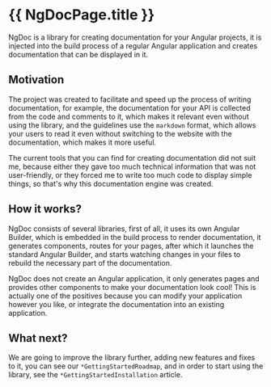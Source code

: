 # {{ NgDocPage.title }}

NgDoc is a library for creating documentation for your Angular projects, it is injected into the
build process of a regular Angular application and creates documentation that can be displayed in
it.

## Motivation

The project was created to facilitate and speed up the process of writing documentation, for
example, the documentation for your API is collected from the code and comments to it, which makes
it relevant even without using the library, and the guidelines use the `markdown` format, which
allows your users to read it even without switching to the website with the documentation, which
makes
it more useful.

The current tools that you can find for creating documentation did not suit me, because either they
gave too much technical information that was not user-friendly, or they forced me to write too much
code to display simple things, so that's why this documentation engine was created.

## How it works?

NgDoc consists of several libraries, first of all, it uses its own Angular Builder, which is
embedded in the build process to render documentation, it generates components, routes for your
pages, after which it launches the standard Angular Builder, and starts watching changes in your
files to rebuild the necessary part of the documentation.

NgDoc does not create an Angular application, it only generates pages and provides other components
to make your documentation look cool! This is actually one of the positives because you can modify
your application however you like, or integrate the documentation into an existing application.

## What next?

We are going to improve the library further, adding new features and fixes to it, you can see
our `*GettingStartedRoadmap`, and in order to start using the library, see the `*GettingStartedInstallation`
article.
